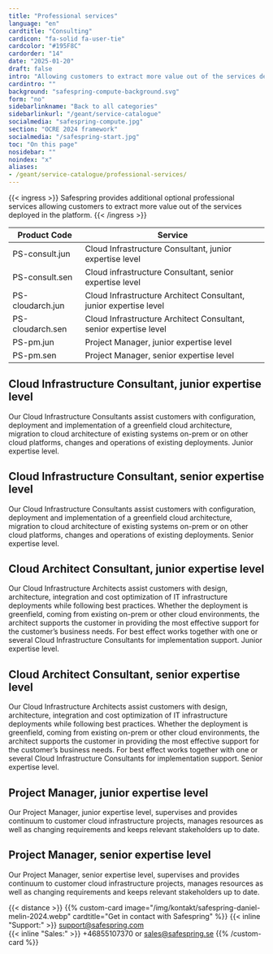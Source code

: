 ```yaml
---
title: "Professional services"
language: "en"
cardtitle: "Consulting"
cardicon: "fa-solid fa-user-tie"
cardcolor: "#195F8C"
cardorder: "14"
date: "2025-01-20"
draft: false
intro: "Allowing customers to extract more value out of the services deployed in the platform"
cardintro: ""
background: "safespring-compute-background.svg"
form: "no"
sidebarlinkname: "Back to all categories"
sidebarlinkurl: "/geant/service-catalogue"
socialmedia: "safespring-compute.jpg"
section: "OCRE 2024 framework"
socialmedia: "/safespring-start.jpg"
toc: "On this page"
nosidebar: ""
noindex: "x"
aliases:
- /geant/service-catalogue/professional-services/
---
```


{{< ingress >}}
Safespring provides additional optional professional services allowing customers to extract more value out of the services deployed in the platform.
{{< /ingress >}}

| Product Code     | Service                                                           |
| ---------------- | ----------------------------------------------------------------- |
| PS-consult.jun   | Cloud Infrastructure Consultant, junior expertise level           |
| PS-consult.sen   | Cloud infrastructure Consultant, senior expertise level           |
| PS-cloudarch.jun | Cloud Infrastructure Architect Consultant, junior expertise level |
| PS-cloudarch.sen | Cloud Infrastructure Architect Consultant, senior expertise level |
| PS-pm.jun        | Project Manager, junior expertise level                           |
| PS-pm.sen        | Project Manager, senior expertise level                           |

## Cloud Infrastructure Consultant, junior expertise level

Our Cloud Infrastructure Consultants assist customers with configuration, deployment and implementation of a greenfield cloud architecture, migration to cloud architecture of existing systems on-prem or on other cloud platforms, changes and operations of existing deployments. Junior expertise level.

## Cloud Infrastructure Consultant, senior expertise level

Our Cloud Infrastructure Consultants assist customers with configuration, deployment and implementation of a greenfield cloud architecture, migration to cloud architecture of existing systems on-prem or on other cloud platforms, changes and operations of existing deployments. Senior expertise level.

## Cloud Architect Consultant, junior expertise level

Our Cloud Infrastructure Architects assist customers with design, architecture, integration and cost optimization of IT infrastructure deployments while following best practices. Whether the deployment is greenfield, coming from existing on-prem or other cloud environments, the architect supports the customer in providing the most effective support for the customer’s business needs. For best effect works together with one or several Cloud Infrastructure Consultants for implementation support. Junior expertise level.

## Cloud Architect Consultant, senior expertise level

Our Cloud Infrastructure Architects assist customers with design, architecture, integration and cost optimization of IT infrastructure deployments while following best practices. Whether the deployment is greenfield, coming from existing on-prem or other cloud environments, the architect supports the customer in providing the most effective support for the customer’s business needs. For best effect works together with one or several Cloud Infrastructure Consultants for implementation support. Senior expertise level.

## Project Manager, junior expertise level

Our Project Manager, junior expertise level, supervises and provides continuum to customer cloud infrastructure projects, manages resources as well as changing requirements and keeps relevant stakeholders up to date.

## Project Manager, senior expertise level

Our Project Manager, senior expertise level, supervises and provides continuum to customer cloud infrastructure projects, manages resources as well as changing requirements and keeps relevant stakeholders up to date.

{{< distance >}}
{{% custom-card image="/img/kontakt/safespring-daniel-melin-2024.webp" cardtitle="Get in contact with Safespring" %}}
{{< inline "Support:" >}} support@safespring.com  
{{< inline "Sales:" >}} +46855107370 or sales@safespring.se
{{% /custom-card %}}
